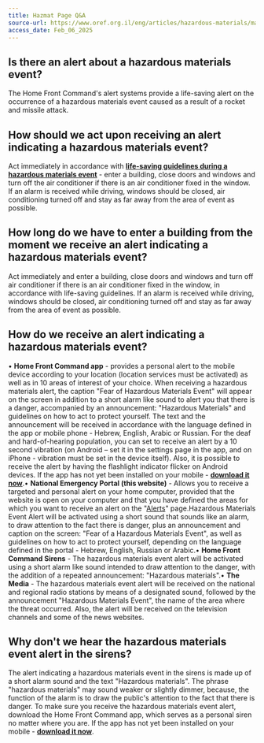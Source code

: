 ```yaml
---
title: Hazmat Page Q&A
source-url: https://www.oref.org.il/eng/articles/hazardous-materials/main/2807
access_date: Feb_06_2025
---
```


## Is there an alert about a hazardous materials event?


The Home Front Command's alert systems provide a life-saving alert on the occurrence of a hazardous materials event caused as a result of a rocket and missile attack.

## How should we act upon receiving an alert indicating a hazardous materials event?

Act immediately in accordance with [**life-saving guidelines during a hazardous materials event**](https://www.oref.org.il/eng/life-saving-guidelines/hazardous-materials-event/) - enter a building, close doors and windows and turn off the air conditioner if there is an air conditioner fixed in the window. If an alarm is received while driving, windows should be closed, air conditioning turned off and stay as far away from the area of event as possible.

## How long do we have to enter a building from the moment we receive an alert indicating a hazardous materials event?

Act immediately and enter a building, close doors and windows and turn off air conditioner if there is an air conditioner fixed in the window, in accordance with life-saving guidelines. If an alarm is received while driving, windows should be closed, air conditioning turned off and stay as far away from the area of event as possible.

## How do we receive an alert indicating a hazardous materials event?

• **Home Front Command app** - provides a personal alert to the mobile device according to your location (location services must be activated) as well as in 10 areas of interest of your choice. When receiving a hazardous materials alert, the caption "Fear of Hazardous Materials Event" will appear on the screen in addition to a short alarm like sound to alert you that there is a danger, accompanied by an announcement: "Hazardous Materials" and guidelines on how to act to protect yourself. The text and the announcement will be received in accordance with the language defined in the app or mobile phone - Hebrew, English, Arabic or Russian. For the deaf and hard-of-hearing population, you can set to receive an alert by a 10 second vibration (on Android – set it in the settings page in the app, and on iPhone - vibration must be set in the device itself). Also, it is possible to receive the alert by having the flashlight indicator flicker on Android devices. If the app has not yet been installed on your mobile - [**download it now**](http://onelink.to/8p5wpq).• **National Emergency Portal (this website)** - Allows you to receive a targeted and personal alert on your home computer, provided that the website is open on your computer and that you have defined the areas for which you want to receive an alert on the "[Alerts](https://www.oref.org.il/eng/alerts-history/)" page.Hazardous Materials Event Alert will be activated using a short sound that sounds like an alarm, to draw attention to the fact there is danger, plus an announcement and caption on the screen: "Fear of a Hazardous Materials Event", as well as guidelines on how to act to protect yourself, depending on the language defined in the portal - Hebrew, English, Russian or Arabic.• **Home Front Command Sirens** - The hazardous materials event alert will be activated using a short alarm like sound intended to draw attention to the danger, with the addition of a repeated announcement: "Hazardous materials".• **The Media** - The hazardous materials event alert will be received on the national and regional radio stations by means of a designated sound, followed by the announcement "Hazardous Materials Event", the name of the area where the threat occurred. Also, the alert will be received on the television channels and some of the news websites.

## Why don't we hear the hazardous materials event alert in the sirens?

The alert indicating a hazardous materials event in the sirens is made up of a short alarm sound and the text "Hazardous materials". The phrase "hazardous materials" may sound weaker or slightly dimmer, because, the function of the alarm is to draw the public's attention to the fact that there is danger. To make sure you receive the hazardous materials event alert, download the Home Front Command app, which serves as a personal siren no matter where you are. If the app has not yet been installed on your mobile - [**download it now**](https://play.google.com/store/apps/details?id=com.alert.meserhadash).